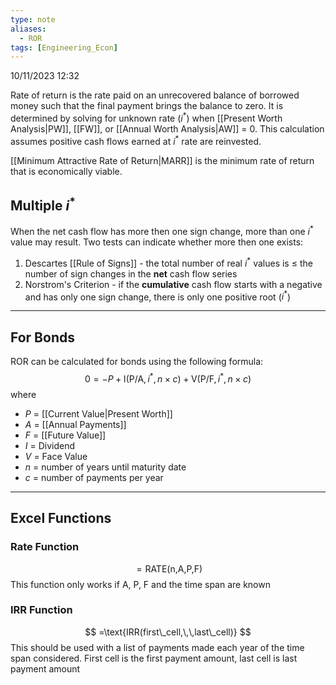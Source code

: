 ```yaml
---
type: note
aliases:
  - ROR
tags: [Engineering_Econ]
---
```

10/11/2023 12:32

  

Rate of return is the rate paid on an unrecovered balance of borrowed money such that the final payment brings the balance to zero. It is determined by solving for unknown rate ($i^*$) when [[Present Worth Analysis|PW]], [[FW]], or [[Annual Worth Analysis|AW]] = 0. This calculation assumes positive cash flows earned at $i^*$ rate are reinvested.

[[Minimum Attractive Rate of Return|MARR]] is the minimum rate of return that is economically viable.

## Multiple $i^*$
When the net cash flow has more then one sign change, more than one $i^*$ value may result. Two tests can indicate whether more then one exists:

1. Descartes [[Rule of Signs]] - the total number of real $i^*$ values is $\le$ the number of sign changes in the **net** cash flow series
2. Norstrom's Criterion - if the **cumulative** cash flow starts with a negative and has only one sign change, there is only one positive root ($i^*$)


---

## For Bonds
ROR can be calculated for bonds using the following formula:
$$
0=-P+\text{I}(\text{P/A},i^{*},n\times c)+\text{V}(\text{P/F},i^{*},n\times c)
$$
where
- $P$ = [[Current Value|Present Worth]]
- $A$ = [[Annual Payments]]
- $F$ = [[Future Value]]
- $I$ = Dividend 
- $V$ = Face Value
- $n$ = number of years until maturity date
- $c$ = number of payments per year

---

## Excel Functions

### Rate Function
$$
=\text{RATE(n,A,P,F)}
$$
This function only works if A, P, F and the time span are known


### IRR Function
$$
=\text{IRR(first\_cell,\,\,last\_cell)}
$$
This should be used with a list of payments made each year of the time span considered. First cell is the first payment amount, last cell is last payment amount